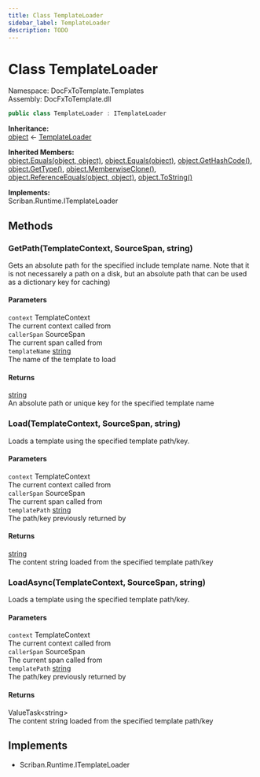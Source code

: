 ```yaml
---
title: Class TemplateLoader
sidebar_label: TemplateLoader
description: TODO
---
```


# Class TemplateLoader
Namespace: DocFxToTemplate.Templates   
Assembly: DocFxToTemplate.dll
    
   

```csharp title="T:\Projekty\DocFxToTemplate\src\DocFxToTemplate\Templates\TemplateLoader.cs#6" 
public class TemplateLoader : ITemplateLoader
```

**Inheritance:**   
[object](https://learn.microsoft.com/dotnet/api/system.object) &lt;- 
[TemplateLoader](../DocFxToTemplate.Templates/TemplateLoader)   

**Inherited Members:**   
[object.Equals(object, object)](https://learn.microsoft.com/dotnet/api/system.object.equals#system-object-equals(system-object-system-object)), [object.Equals(object)](https://learn.microsoft.com/dotnet/api/system.object.equals#system-object-equals(system-object)), [object.GetHashCode()](https://learn.microsoft.com/dotnet/api/system.object.gethashcode), [object.GetType()](https://learn.microsoft.com/dotnet/api/system.object.gettype), [object.MemberwiseClone()](https://learn.microsoft.com/dotnet/api/system.object.memberwiseclone), [object.ReferenceEquals(object, object)](https://learn.microsoft.com/dotnet/api/system.object.referenceequals), [object.ToString()](https://learn.microsoft.com/dotnet/api/system.object.tostring)   

**Implements:**   
Scriban.Runtime.ITemplateLoader   

   

   

## Methods
### GetPath(TemplateContext, SourceSpan, string)
Gets an absolute path for the specified include template name. Note that it is not necessarely a path on a disk,
but an absolute path that can be used as a dictionary key for caching)   

#### Parameters
`context` TemplateContext   
The current context called from   
`callerSpan` SourceSpan   
The current span called from   
`templateName` [string](https://learn.microsoft.com/dotnet/api/system.string)   
The name of the template to load   
#### Returns
 [string](https://learn.microsoft.com/dotnet/api/system.string)    
An absolute path or unique key for the specified template name   

### Load(TemplateContext, SourceSpan, string)
Loads a template using the specified template path/key.   

#### Parameters
`context` TemplateContext   
The current context called from   
`callerSpan` SourceSpan   
The current span called from   
`templatePath` [string](https://learn.microsoft.com/dotnet/api/system.string)   
The path/key previously returned by <xref href="Scriban.Runtime.ITemplateLoader.GetPath(Scriban.TemplateContext%2cScriban.Parsing.SourceSpan%2cSystem.String)" data-throw-if-not-resolved="false"></xref>   
#### Returns
 [string](https://learn.microsoft.com/dotnet/api/system.string)    
The content string loaded from the specified template path/key   

### LoadAsync(TemplateContext, SourceSpan, string)
Loads a template using the specified template path/key.   

#### Parameters
`context` TemplateContext   
The current context called from   
`callerSpan` SourceSpan   
The current span called from   
`templatePath` [string](https://learn.microsoft.com/dotnet/api/system.string)   
The path/key previously returned by <xref href="Scriban.Runtime.ITemplateLoader.GetPath(Scriban.TemplateContext%2cScriban.Parsing.SourceSpan%2cSystem.String)" data-throw-if-not-resolved="false"></xref>   
#### Returns
 ValueTask&lt;string&gt;    
The content string loaded from the specified template path/key   

   

   

## Implements
* Scriban.Runtime.ITemplateLoader
   

   
